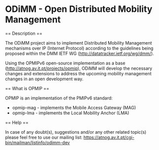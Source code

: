 ODiMM - Open Distributed Mobility Management
===========================================

== Description ==

The ODiMM project aims to implement Distributed Mobility
Management mechanisms over IP (Internet Protocol) according
to the guidelines being proposed within the DMM IETF WG
(http://datatracker.ietf.org/wg/dmm/).

Using the OPMIPv6 open-source implementation as a base
(http://atnog.av.it.pt/projects/opmip), ODiMM will develop
the necessary changes and extensions to address the upcoming
mobility management changes in an open development way.


== What is OPMIP ==

OPMIP is an implementation of the PMIPv6 standard:

* opmip-mag - implements the Mobile Access Gateway (MAG)
* opmip-lma - implements the Local Mobility Anchor (LMA)


== Help ==

In case of any doubt(s), suggestions and/or any other
related topic(s) please feel free to use our mailing list:
https://atnog.av.it.pt/cgi-bin/mailman/listinfo/odimm-dev